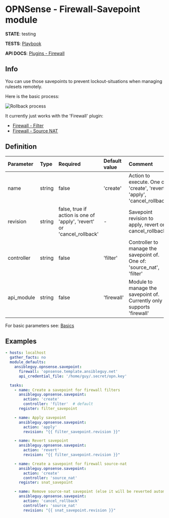 # OPNSense - Firewall-Savepoint module

**STATE**: testing

**TESTS**: [Playbook](https://github.com/ansibleguy/collection_opnsense/blob/stable/tests/savepoint.yml)

**API DOCS**: [Plugins - Firewall](https://docs.opnsense.org/development/api/plugins/firewall.html)

## Info

You can use those savepoints to prevent lockout-situations when managing rulesets remotely.

Here is the basic process:

![Rollback process](https://docs.opnsense.org/_images/blockdiag-43422f611798118832d099ed58decb1437fb76a0.png)

It currently just works with the 'Firewall' plugin:

- [Firewall - Filter](https://github.com/ansibleguy/collection_opnsense/blob/stable/docs/use_rule.md)
- [Firewall - Source NAT](https://github.com/ansibleguy/collection_opnsense/blob/stable/docs/use_snat.md)

## Definition

| Parameter | Type   | Required                                                               | Default value | Comment                                                                   |
|:----------|:-------|:-----------------------------------------------------------------------|:--------------|:--------------------------------------------------------------------------|
| name      | string | false                                                                  | 'create'      | Action to execute. One of: 'create', 'revert', 'apply', 'cancel_rollback' |
| revision      | string | false, true if action is one of 'apply', 'revert' or 'cancel_rollback' | -             | Savepoint revision to apply, revert or cancel_rollback                    |
| controller      | string | false                                                                  | 'filter'      | Controller to manage the savepoint of. One of: 'source_nat', 'filter'     |
| api_module      | string | false                                                                  | 'firewall'      | Module to manage the savepoint of. Currently only supports 'firewall'               |

For basic parameters see: [Basics](https://github.com/ansibleguy/collection_opnsense/blob/stable/docs/use_basic.md#definition)


## Examples

```yaml
- hosts: localhost
  gather_facts: no
  module_defaults:
    ansibleguy.opnsense.savepoint:
      firewall: 'opnsense.template.ansibleguy.net'
      api_credential_file: '/home/guy/.secret/opn.key'

  tasks:
    - name: Create a savepoint for firewall filters
      ansibleguy.opnsense.savepoint:
        action: 'create'
        controller: 'filter'  # default
      register: filter_savepoint

    - name: Apply savepoint
      ansibleguy.opnsense.savepoint:
        action: 'apply'
        revision: "{{ filter_savepoint.revision }}"

    - name: Revert savepoint
      ansibleguy.opnsense.savepoint:
        action: 'revert'
        revision: "{{ filter_savepoint.revision }}"

    - name: Create a savepoint for firewall source-nat
      ansibleguy.opnsense.savepoint:
        action: 'create'
        controller: 'source_nat'
      register: snat_savepoint

    - name: Remove source-nat savepoint (else it will be reverted automatically)
      ansibleguy.opnsense.savepoint:
        action: 'cancel_rollback'
        controller: 'source_nat'
        revision: "{{ snat_savepoint.revision }}"
```
